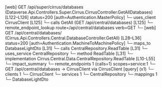 [web] GET /api/super/cirrus/databases  (Dataverse.Api.Controllers.Super.Cirrus.CirrusController.GetAllDatabases)  [L122–L126] status=200 [auth=Authentication.MasterPolicy]
  └─ uses_client CirrusClient [L125]
    └─ calls GetAll (GET /api/central/databases) [L125]
      └─ remote_endpoint_lookup route=/api/central/databases verb=GET
        └─ [web] GET /api/central/databases/  (Cirrus.Api.Controllers.Central.DatabaseController.GetAll)  [L28–L36] status=200 [auth=Authentication.MachineToMachinePolicy]
          └─ maps_to DatabaseLightDto [L31]
          └─ calls CentralRepository.ReadTable [L31]
          └─ uses_service CentralRepository
            └─ method ReadTable [L31]
              └─ implementation Cirrus.Central.Data.CentralRepository.ReadTable [L10-L55]
  └─ impact_summary
    └─ remote_endpoints 1 (calls=1) scopes=service:1
      └─ GET /api/central/databases -> CirrusClient via CirrusClient [query] (x1)
    └─ clients 1
      └─ CirrusClient
    └─ services 1
      └─ CentralRepository
    └─ mappings 1
      └─ DatabaseLightDto

